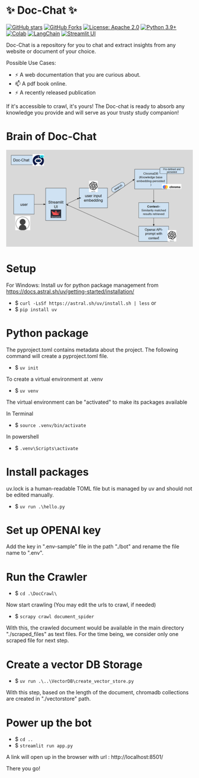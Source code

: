 #                                    ✨  Doc-Chat ✨

[![GitHub stars](https://img.shields.io/github/stars/thatgirlfrommoon/Doc-Chat?style=social)](https://github.com/thatgirlfrommoon/Doc-Chat/stargazers)
[![GitHub Forks](https://img.shields.io/github/forks/thatgirlfrommoon/Doc-Chat?style=social)](https://github.com/thatgirlfrommoon/Doc-Chat/forks)
[![License: Apache 2.0](https://img.shields.io/badge/License-Apache%202.0-yellow.svg)](https://opensource.org/license/apache-2-0)
[![Python 3.9+](https://img.shields.io/badge/python-3.9+-blue.svg)](https://www.python.org/downloads/)
[![Colab](https://colab.research.google.com/assets/colab-badge.svg)](https://colab.research.google.com/drive/1yrS2Kp-kprYWot_sEu7JeWMIRAei_vov?usp=sharing)
[![LangChain](https://img.shields.io/badge/LangChain-Open%20SourceFramework-5e9cff?logo=langchain&logoColor=white)](https://python.langchain.com/docs/introduction/)
[![Streamlit UI](https://static.streamlit.io/badges/streamlit_badge_black_red.svg)](https://streamlit.io/)



Doc-Chat is a repository for you to chat and extract insights from any website or document of your choice.

Possible Use Cases:
- ⚡ A web documentation that you are curious about.
- 📫 A pdf book online.
- ⚡ A recently released publication

If it's accessible to crawl, it's yours! The Doc-chat is ready to absorb any knowledge you provide and will serve as your trusty study companion!

# Brain of Doc-Chat

![alt text](./images/workflow.png)


# Setup

For Windows: 
Install uv for python package management from https://docs.astral.sh/uv/getting-started/installation/

- $ ```curl -LsSf https://astral.sh/uv/install.sh | less```
or 
- $ ```pip install uv```


# Python package
The pyproject.toml contains metadata about the project. The following command will create a pyproject.toml file.
- $ ```uv init```

To create a virtual environment at .venv
- $ ```uv venv```

The virtual environment can be "activated" to make its packages available

In Terminal
- $ ```source .venv/bin/activate```

In powershell
- $ ```.venv\Scripts\activate```

# Install packages
uv.lock is a human-readable TOML file but is managed by uv and should not be edited manually.
- $ ```uv run .\hello.py```


# Set up OPENAI key
Add the key in ".env-sample" file in the path "./bot" and rename the file name to ".env".

# Run the Crawler
- $ ```cd .\DocCrawl\```

Now start crawling (You may edit the urls to crawl, if needed) 
- $ ```scrapy crawl document_spider```

With this, the crawled document would be available in the main directory "./scraped_files" as text files.
For the time being, we consider only one scraped file for next step.

# Create a vector DB Storage
- $ ```uv run .\..\VectorDB\create_vector_store.py```

With this step, based on the length of the document, chromadb collections are created in "./vectorstore" path.


# Power up the bot
- $ ```cd ..```
- $ ```streamlit run app.py```


A link will open up in the browser with url : http://localhost:8501/ 

There you go!
